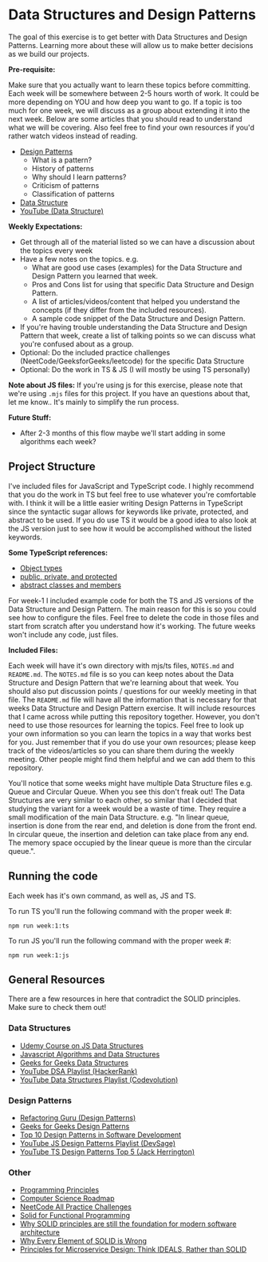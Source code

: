 # Data Structures and Design Patterns

The goal of this exercise is to get better with Data Structures and Design Patterns. Learning more about these will allow us to make better decisions as we build our projects.

**Pre-requisite:**

Make sure that you actually want to learn these topics before committing. Each week will be somewhere between 2-5 hours worth of work. It could be more depending on YOU and how deep you want to go. If a topic is too much for one week, we will discuss as a group about extending it into the next week. Below are some articles that you should read to understand what we will be covering. Also feel free to find your own resources if you'd rather watch videos instead of reading.

- [Design Patterns](https://refactoring.guru/design-patterns/what-is-pattern)
  - What is a pattern?
  - History of patterns
  - Why should I learn patterns?
  - Criticism of patterns
  - Classification of patterns
- [Data Structure](https://www.geeksforgeeks.org/introduction-to-data-structures/)
- [YouTube (Data Structure)](https://www.youtube.com/watch?v=poGEVboh9Rw&list=PLC3y8-rFHvwg6nsAOfC5Is18KB2DrVOJy&index=1)

**Weekly Expectations:**

- Get through all of the material listed so we can have a discussion about the topics every week
- Have a few notes on the topics. e.g.
  - What are good use cases (examples) for the Data Structure and Design Pattern you learned that week.
  - Pros and Cons list for using that specific Data Structure and Design Pattern.
  - A list of articles/videos/content that helped you understand the concepts (if they differ from the included resources).
  - A sample code snippet of the Data Structure and Design Pattern.
- If you're having trouble understanding the Data Structure and Design Pattern that week, create a list of talking points so we can discuss what you're confused about as a group.
- Optional: Do the included practice challenges (NeetCode/GeeksforGeeks/leetcode) for the specific Data Structure
- Optional: Do the work in TS & JS (I will mostly be using TS personally)

**Note about JS files:** If you're using js for this exercise, please note that we're using `.mjs` files for this project. If you have an questions about that, let me know.. It's mainly to simplify the run process.

**Future Stuff:**

- After 2-3 months of this flow maybe we'll start adding in some algorithms each week?

## Project Structure

I've included files for JavaScript and TypeScript code. I highly recommend that you do the work in TS but feel free to use whatever you're comfortable with. I think it will be a little easier writing Design Patterns in TypeScript since the syntactic sugar allows for keywords like private, protected, and abstract to be used. If you do use TS it would be a good idea to also look at the JS version just to see how it would be accomplished without the listed keywords.

**Some TypeScript references:**

- [Object types](https://www.typescriptlang.org/docs/handbook/2/objects.html)
- [public, private, and protected](https://www.typescriptlang.org/docs/handbook/2/classes.html#member-visibility)
- [abstract classes and members](https://www.typescriptlang.org/docs/handbook/2/classes.html#abstract-classes-and-members)

For week-1 I included example code for both the TS and JS versions of the Data Structure and Design Pattern. The main reason for this is so you could see how to configure the files. Feel free to delete the code in those files and start from scratch after you understand how it's working. The future weeks won't include any code, just files.

**Included Files:**

Each week will have it's own directory with mjs/ts files, `NOTES.md` and `README.md`. The `NOTES.md` file is so you can keep notes about the Data Structure and Design Pattern that we're learning about that week. You should also put discussion points / questions for our weekly meeting in that file. The `README.md` file will have all the information that is necessary for that weeks Data Structure and Design Pattern exercise. It will include resources that I came across while putting this repository together. However, you don't need to use those resources for learning the topics. Feel free to look up your own information so you can learn the topics in a way that works best for you. Just remember that if you do use your own resources; please keep track of the videos/articles so you can share them during the weekly meeting. Other people might find them helpful and we can add them to this repository.

You'll notice that some weeks might have multiple Data Structure files e.g. Queue and Circular Queue. When you see this don't freak out! The Data Structures are very similar to each other, so similar that I decided that studying the variant for a week would be a waste of time. They require a small modification of the main Data Structure. e.g. "In linear queue, insertion is done from the rear end, and deletion is done from the front end. In circular queue, the insertion and deletion can take place from any end. The memory space occupied by the linear queue is more than the circular queue.".

## Running the code

Each week has it's own command, as well as, JS and TS.

To run TS you'll run the following command with the proper week #:

```
npm run week:1:ts
```

To run JS you'll run the following command with the proper week #:

```
npm run week:1:js
```

## General Resources

There are a few resources in here that contradict the SOLID principles. Make sure to check them out!

### Data Structures

- [Udemy Course on JS Data Structures](https://www.udemy.com/course/design-patterns-javascript/)
- [Javascript Algorithms and Data Structures](https://github.com/trekhleb/javascript-algorithms/tree/master)
- [Geeks for Geeks Data Structures](https://www.geeksforgeeks.org/data-structures/?ref=shm)
- [YouTube DSA Playlist (HackerRank)](https://www.youtube.com/playlist?list=PLLXdhg_r2hKA7DPDsunoDZ-Z769jWn4R8)
- [YouTube Data Structures Playlist (Codevolution)](https://www.youtube.com/watch?v=poGEVboh9Rw&list=PLC3y8-rFHvwg6nsAOfC5Is18KB2DrVOJy&index=1)

### Design Patterns

- [Refactoring Guru (Design Patterns)](https://refactoring.guru/design-patterns)
- [Geeks for Geeks Design Patterns](https://www.geeksforgeeks.org/javascript-design-patterns/?ref=lbp)
- [Top 10 Design Patterns in Software Development](https://medium.com/@orta1989/top-10-design-patterns-in-software-development-3d272140e6ff)
- [YouTube JS Design Patterns Playlist (DevSage)](https://www.youtube.com/watch?v=kuirGzhGhyw&list=PLFKDYTlP3abzwWleHq1WHcKyi8nCPY74s&index=1)
- [YouTube TS Design Patterns Top 5 (Jack Herrington)](https://www.youtube.com/watch?v=JBu2ZTPgiKI)

### Other

- [Programming Principles](https://java-design-patterns.com/principles/)
- [Computer Science Roadmap](https://roadmap.sh/computer-science)
- [NeetCode All Practice Challenges](https://neetcode.io/practice)
- [Solid for Functional Programming](https://stackoverflow.com/a/62527987)
- [Why SOLID principles are still the foundation for modern software architecture](https://stackoverflow.blog/2021/11/01/why-solid-principles-are-still-the-foundation-for-modern-software-architecture/)
- [Why Every Element of SOLID is Wrong](https://speakerdeck.com/tastapod/why-every-element-of-solid-is-wrong)
- [Principles for Microservice Design: Think IDEALS, Rather than SOLID](https://www.infoq.com/articles/microservices-design-ideals/)
